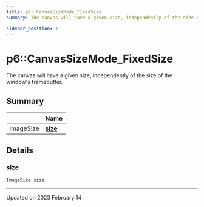 ```yaml
---
title: p6::CanvasSizeMode_FixedSize
summary: The canvas will have a given size, independently of the size of the window's framebuffer. 

sidebar_position: 1
---
```


# p6::CanvasSizeMode_FixedSize



The canvas will have a given size, independently of the size of the window's framebuffer. 



## Summary

|                | Name           |
| -------------- | -------------- |
| ImageSize | **[size](/reference/Types/canvas_size_mode___fixed_size#size)**  |

## Details


### size

```cpp
ImageSize size;
```


-------------------------------

Updated on 2023 February 14
